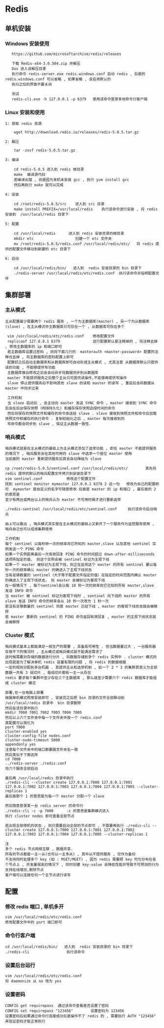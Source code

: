 # Redis

## 单机安装

### Windows 安装使用

       https://github.com/microsoftarchive/redis/releases
       
       下载 Redis-x64-3.0.504.zip 并解压 
       Dos 进入该解压目录
       执行命令 redis-server.exe redis.windows.conf 启动 redis , 后面的 redis.windows.conf 可以省略 , 如果省略 , 会启用默认的
       执行之后的界面不要关闭
       
       测试
       redis-cli.exe -h 127.0.0.1 -p 6379   使用该命令登录本地命令行客户端
       
### Linux 安装和使用

    1: 获取 redis 资源
    
        wget http://download.redis.io/releases/redis-5.0.5.tar.gz
        
    2: 解压
    
        tar -zxvf redis-5.0.5.tar.gz
            
    3: 编译
    
        cd redis-5.0.5 进入到 redis 根目录
        make  编译源代码
        若编译出错 , 则是因为本机未安装 gcc , 执行 yum install gcc
        然后再执行 make 就可以完成
        
    4: 安装
        
        cd /root/redis-5.0.5/src    进入到 src 目录
        make install PREFIX=/usr/local/redis    执行该命令进行安装 , 将 redis 安装到  /usr/local/redis 目录下
        
    5: 配置
    
        cd /usr/local/redis      进入到 redis 安装目录的根目录
        mkdir etc                   创建一个 etc 文件夹
        mv /root/redis-5.0.5/redis.conf /usr/local/redis/etc/   将 redis 提供的配置文件移动到新建的 etc 目录下
  
    6: 启动
        
        cd /usr/local/redis/bin/   进入到  redis 安装目录的 bin 目录下 
        ./redis-server /usr/local/redis/etc/redis.conf  执行该命令并指明配置文件
        
## 集群部署

### 主从模式

    主从配置最少需要两个 redis 服务 , 一个为主数据库(master) , 另一个为从数据库(slave) , 在主从模式中主数据库只可存在一个 , 从数据库可存在多个
    
     vim /usr/local/redis/etc/redis.conf    修改配置文件
     replicaof 127.0.0.1 6379               这行配置默认是注释掉的 , 将注释去掉 , 修改主数据库的 ip 和端口即可
     若主数据库设置过密码 , 则将下面几行的  masterauth <master-password> 配置的注释也去掉 , 将主数据库的密码配置上即可
     配置好之后启动主数据库和从数据库即可自动形成主从模式 , 尤其注意 从数据库默认只提供读的功能 , 不能够提供写功能
     主数据库做出修改之后会自动异步将数据同步到从数据库
     master 不能提供服务之后整个主从只可提供读操作,不能够再提供写操作
     slave 停止提供服务后不影响其他 slave 的读和 master 的读写 , 重启后会将数据从 master 中同步过来
     
     工作机制
     当 slave 启动后 , 会主动向 master 发送 SYNC 命令 , master 接收到 SYNC 命令后会在后台保存快照 (RDB持久化) 和缓存保存快照这段时间的命令
     然后将保存的快照文件和缓存的命令发送给 slave . slave 接收到快照文件和命令后加载快照文件和缓存的执行命令 . 复制初始化之后 , master 每次接收到的
     写命令都会同步到 slave , 保证主从数据一致性.
     
### 哨兵模式
    
    哨兵模式就是在主从模式的基础上为主从模式添加了选举功能 , 即在 master 不能提供服务的情况下 , 哨兵服务会在其他可用的 slave 中选举一个座位 master 使用
    当前面的 master 重新提供服务后其会自动降级为 slave
    
    cp /root/redis-5.0.5/sentinel.conf /usr/local/redis/etc/        首先将 redis 提供的默认的哨兵配置文件拷贝到安装目录下
    vim sentinel.conf           修改这个配置文件
    找到 sentinel monitor mymaster 127.0.0.1 6378 2 这一句   修改为自己的配置即可  mymaster 是自定义的名字可随意修改 后面是 master 的 ip 和端口 , 最后面的 2 的意思是
    至少有两台或两台以上的哨兵认为 master 不可用时候才进行重新选举
    
    ./redis-sentinel /usr/local/redis/etc/sentinel.conf     执行该命令启动哨兵 
    
    由上可以看出 , 哨兵模式其实是在主从模式的基础上又新开了一个服务作为监控服务使用 , 哨兵自己也可以组成集群使用
    
    工作机制
    每个 sentinel 以每秒钟一次的频率向它所知的 master,slave 以及其他 sentinel 实例发送一个 PING 命令
    如果一个实例距离最后一次有效回复 PING 命令的时间超过 down-after-milliseconds 选项所指定的值， 则这个实例会被 sentinel 标记为主观下线
    如果一个 master 被标记为主观下线，则正在监视这个 master 的所有 sentinel 要以每秒一次的频率确认 master 的确进入了主观下线状态
    当有足够数量的 sentinel（大于等于配置文件指定的值）在指定的时间范围内确认 master 的确进入了主观下线状态， 则 master 会被标记为客观下线
    在一般情况下 , 每个sentinel会以每 10 秒一次的频率向它已知的所有 master,slave 发送 INFO 命令
    当 master 被 sentinel 标记为客观下线时 , sentinel 向下线的 master 的所有 slave 发送 INFO 命令的频率会从 10 秒一次改为 1 秒一次
    若没有足够数量的 sentinel 同意 master 已经下线 , master 的客观下线状态就会被移除
    若 master 重新向 sentinel 的 PING 命令返回有效回复 , master 的主观下线状态就会被移除
    
### Cluster 模式

    哨兵模式基本上都能满足一般生产的需要 , 具备高可用性 . 但当数据量过大 , 一台服务器存放不下的情况时 , 主从模式或哨兵模式就不能满足需求了
    这时候需要对存储的数据进行分片 , 将数据存储到多个 redis 实例中 . cluster 模式的出现就是为了解决单机 redis 容量有限的问题 , 将 redis 的数据根据
    一定的规则分配到多台机器 . 其提供主从和选举机制 , 如一个 2 * 3 的集群其意义为全部数据一共有 3 组切片 , 每组切片都有一主一从存在
    redis 要求每个集群中至少存在三个主数据库 , 那么就至少需要六个 redis 数据库才能组成 cluster 模式
    
    部署,在一台电脑上部署
    根据单机模式照常安装即可 , 安装完之后把 bin 目录的文件全部移动到 /usr/local/redis 目录中  bin 目录删除
    然后在该目录中执行
    mkdir 7000 7001 7002 7003 7004 7005
    然后以上六个文件夹中每一个文件夹中放一个 redis.conf
    其配置可以简化为
    port 7000
    cluster-enabled yes
    cluster-config-file nodes.conf
    cluster-node-timeout 5000
    appendonly yes
    注意每个文件夹中的端口都要跟文件夹名一致
    然后类似于下面这样
    cd 7000
    ../redis-server ./redis.conf
    将六个服务全部启动
    
    最后再 /usr/local/redis 目录中执行
    ./redis-cli --cluster create 127.0.0.1:7000 127.0.0.1:7001 127.0.0.1:7002 127.0.0.1:7003 127.0.0.1:7004 127.0.0.1:7005 --cluster-replicas 1
    最后面那个 1 的意思是为每一个 master 分配一个 slave
    
    然后随意登录某一台 redis server 的命令行
    ./redis-cli -c -p 7000      -c 的意思是集群模式进入
    执行 cluster nodes 即可查看全部节点
    
    若出现全部停机的状态 , 则只需要启动全部的节点即可 , 不需要再执行 ./redis-cli --cluster create 127.0.0.1:7000 127.0.0.1:7001 127.0.0.1:7002 127.0.0.1:7003 127.0.0.1:7004 127.0.0.1:7005 --cluster-replicas 1
    
    注
    多个 redis 节点网络互联 , 数据共享.
    所有的节点都是一主一从(也可以一主多从) , 其中从不提供服务 , 仅作为备份
    不支持同时处理多个 key (如 : MSET/MGET) , 因为 redis 需要把 key 均匀分布在各个节点上 , 并发量很高的情况下 , 同时创建 key-value 会降低性能并导致不可预测的行为
    支持在线增加,删除节点
    客户端可以连接任何一个主节点进行读写
    
  
## 配置

### 修改 redis 端口 , 单机多开

    vim /usr/local/redis/etc/redis.conf 
    修改配置文件中的 port 端口即可

### 命令行客户端

    cd /usr/local/redis/bin/   进入到  redis 安装目录的 bin 目录下
    ./redis-cli                 执行该命令

### 设置后台运行

    vim /usr/local/redis/etc/redis.conf
    将 daemonize 从 no 改为 yes      
       
### 设置密码

    CONFIG get requirepass  通过该命令查看是否设置了密码
    CONFIG set requirepass "123456"        设置密码为 123456
    设置密码后如果通过命令行连接成功后是操作不了 redis 的 , 需要执行 AUTH "123456" 来验证密码才能正常执行
    
    